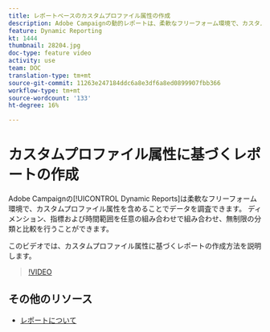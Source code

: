 ```yaml
---
title: レポートベースのカスタムプロファイル属性の作成
description: Adobe Campaignの動的レポートは、柔軟なフリーフォーム環境で、カスタムプロファイル属性を含めることでデータを調査できるように設計されています。 ディメンション、指標および時間範囲を任意の組み合わせで組み合わせ、無制限の分類と比較を行うことができます。 このビデオでは、カスタムプロファイル属性に基づくレポートの作成方法を説明します。
feature: Dynamic Reporting
kt: 1444
thumbnail: 28204.jpg
doc-type: feature video
activity: use
team: DOC
translation-type: tm+mt
source-git-commit: 11263e247184ddc6a8e3df6a8ed0899907fbb366
workflow-type: tm+mt
source-wordcount: '133'
ht-degree: 16%

---
```



# カスタムプロファイル属性に基づくレポートの作成

Adobe Campaignの[!UICONTROL Dynamic Reports]は柔軟なフリーフォーム環境で、カスタムプロファイル属性を含めることでデータを調査できます。 ディメンション、指標および時間範囲を任意の組み合わせで組み合わせ、無制限の分類と比較を行うことができます。

このビデオでは、カスタムプロファイル属性に基づくレポートの作成方法を説明します。

>[!VIDEO](https://video.tv.adobe.com/v/28204?quality=12)

## その他のリソース

* [レポートについて](https://docs.adobe.com/content/help/ja-JP/campaign-standard/using/reporting/about-reporting/about-dynamic-reports.html)
